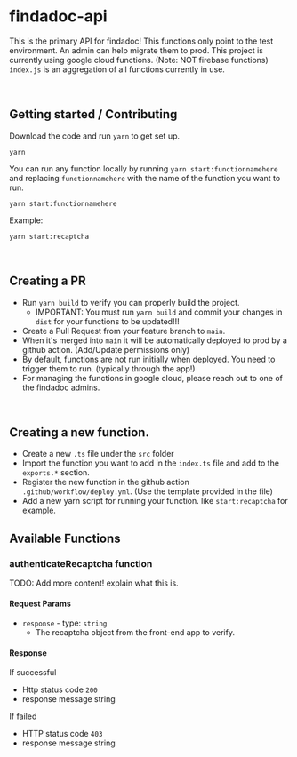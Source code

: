 # findadoc-api

This is the primary API for findadoc! This functions only point to the test environment. An admin can help migrate them to prod. 
This project is currently using google cloud functions. (Note: NOT firebase functions)
`index.js` is an aggregation of all functions currently in use.

&nbsp;

## Getting started / Contributing

Download the code and run `yarn` to get set up. 
```
yarn
```

You can run any function locally by running `yarn start:functionnamehere` and replacing `functionnamehere` with the name of the function you want to run.
```terminal
yarn start:functionnamehere
```
Example: 
```terminal
yarn start:recaptcha
``` 

&nbsp;

## Creating a PR 

- Run `yarn build` to verify you can properly build the project.
  - IMPORTANT: You must run `yarn build` and commit your changes in `dist` for your functions to be updated!!!
- Create a Pull Request from your feature branch to `main`.
- When it's merged into `main` it will be automatically deployed to prod by a github action. (Add/Update permissions only)
- By default, functions are not run initially when deployed. You need to trigger them to run. (typically through the app!) 
- For managing the functions in google cloud, please reach out to one of the findadoc admins. 

&nbsp;

## Creating a new function. 

- Create a new `.ts` file under the `src` folder 
- Import the function you want to add in the `index.ts` file and add to the `exports.*` section.
- Register the new function in the github action `.github/workflow/deploy.yml`. (Use the template provided in the file) 
- Add a new yarn script for running your function. like `start:recaptcha` for example.

## Available Functions

### authenticateRecaptcha function

TODO: Add more content! explain what this is. 

#### Request Params

- `response` - type: `string`
  - The recaptcha object from the front-end app to verify. 

#### Response 
If successful
- Http status code `200` 
- response message string

If failed
- HTTP status code `403` 
- response message string
